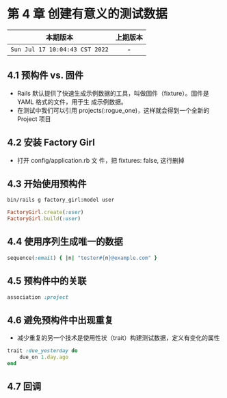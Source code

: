 # 第 4 章 创建有意义的测试数据

|本期版本|上期版本
|:---:|:---:|
`Sun Jul 17 10:04:43 CST 2022` | -

## 4.1 预构件 vs. 固件


* Rails 默认提供了快速生成示例数据的工具，叫做固件（fixture）。固件是 YAML 格式的文件，用于生 成示例数据。
* 在测试中我们可以引用 projects(:rogue_one)，这样就会得到一个全新的 Project 项目


## 4.2 安装 Factory Girl

* 打开 config/application.rb 文 件，把 fixtures: false, 这行删掉


## 4.3 开始使用预构件


```bash
bin/rails g factory_girl:model user
```


```ruby
FactoryGirl.create(:user)
FactoryGirl.build(:user)
```


## 4.4 使用序列生成唯一的数据

```ruby
sequence(:email) { |n| "tester#{n}@example.com" }
```

## 4.5 预构件中的关联

```ruby
association :project
```

## 4.6 避免预构件中出现重复

* 减少重复的另一个技术是使用性状（trait）构建测试数据，定义有变化的属性

```ruby
trait :due_yesterday do
	due_on 1.day.ago
end
```

## 4.7 回调